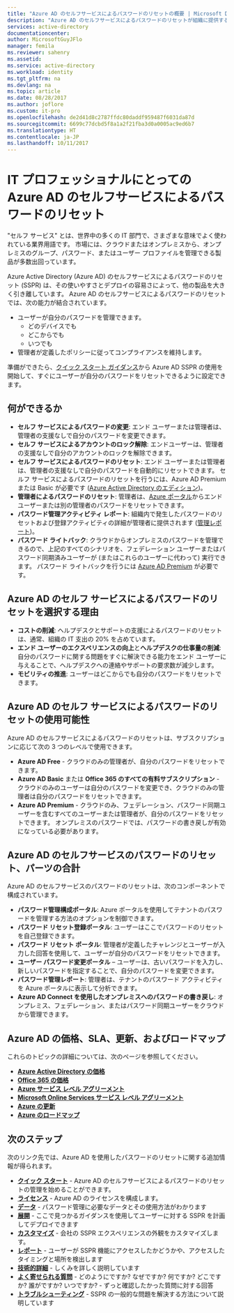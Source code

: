 ```yaml
---
title: "Azure AD のセルフサービスによるパスワードのリセットの概要 | Microsoft Docs"
description: "Azure AD のセルフサービスによるパスワードのリセットが組織に提供するものは何か。"
services: active-directory
documentationcenter: 
author: MicrosoftGuyJFlo
manager: femila
ms.reviewer: sahenry
ms.assetid: 
ms.service: active-directory
ms.workload: identity
ms.tgt_pltfrm: na
ms.devlang: na
ms.topic: article
ms.date: 08/28/2017
ms.author: joflore
ms.custom: it-pro
ms.openlocfilehash: de2d41d8c2787ffdc80daddf959487f6031da87d
ms.sourcegitcommit: 6699c77dcbd5f8a1a2f21fba3d0a0005ac9ed6b7
ms.translationtype: HT
ms.contentlocale: ja-JP
ms.lasthandoff: 10/11/2017
---
```

# <a name="azure-ad-self-service-password-reset-for-the-it-professional"></a>IT プロフェッショナルにとっての Azure AD のセルフサービスによるパスワードのリセット

"セルフ サービス" とは、世界中の多くの IT 部門で、さまざまな意味でよく使われている業界用語です。 市場には、クラウドまたはオンプレミスから、オンプレミスのグループ、パスワード、またはユーザー プロファイルを管理できる製品が多数出回っています。

Azure Active Directory (Azure AD) のセルフサービスによるパスワードのリセット (SSPR) は、その使いやすさとデプロイの容易さによって、他の製品を大きく引き離しています。 Azure AD のセルフサービスによるパスワードのリセットでは、次の能力が結合されています。

* ユーザーが自分のパスワードを管理できます。
  * どのデバイスでも
  * どこからでも
  * いつでも
* 管理者が定義したポリシーに従ってコンプライアンスを維持します。

準備ができたら、[クイック スタート ガイダンス](active-directory-passwords-getting-started.md)から Azure AD SSPR の使用を開始して、すぐにユーザーが自分のパスワードをリセットできるように設定できます。

## <a name="what-is-possible"></a>何ができるか

* **セルフ サービスによるパスワードの変更**: エンド ユーザーまたは管理者は、管理者の支援なしで自分のパスワードを変更できます。
* **セルフ サービスによるアカウントのロック解除**: エンドユーザーは、管理者の支援なしで自分のアカウントのロックを解除できます。
* **セルフ サービスによるパスワードのリセット**: エンド ユーザーまたは管理者は、管理者の支援なしで自分のパスワードを自動的にリセットできます。 セルフ サービスによるパスワードのリセットを行うには、Azure AD Premium または Basic が必要です ([Azure Active Directory のエディション](active-directory-editions.md))。
* **管理者によるパスワードのリセット**: 管理者は、[Azure ポータル](https://docs.microsoft.com/azure/azure-portal-overview)からエンド ユーザーまたは別の管理者のパスワードをリセットできます。
* **パスワード管理アクティビティ レポート**: 組織内で発生したパスワードのリセットおよび登録アクティビティの詳細が管理者に提供されます ([管理レポート](active-directory-passwords-reporting.md))。
* **パスワード ライトバック**: クラウドからオンプレミスのパスワードを管理できるので、上記のすべてのシナリオを、フェデレーション ユーザーまたはパスワード同期済みユーザーが (またはこれらのユーザーに代わって) 実行できます。 パスワード ライトバックを行うには [Azure AD Premium](active-directory-get-started-premium.md) が必要です。

## <a name="why-choose-azure-ad-self-service-password-reset"></a>Azure AD のセルフ サービスによるパスワードのリセットを選択する理由

* **コストの削減**: ヘルプデスクとサポートの支援によるパスワードのリセットは、通常、組織の IT 支出の 20% を占めています。
* **エンド ユーザーのエクスペリエンスの向上**と**ヘルプデスクの仕事量の削減**: 自分のパスワードに関する問題をすぐに解決できる能力をエンド ユーザーに与えることで、ヘルプデスクへの連絡やサポートの要求数が減少します。
* **モビリティの推進**: ユーザーはどこからでも自分のパスワードをリセットできます。

## <a name="azure-ad-self-service-password-reset-availability"></a>Azure AD のセルフ サービスによるパスワードのリセットの使用可能性

Azure AD のセルフサービスによるパスワードのリセットは、サブスクリプションに応じて次の 3 つのレベルで使用できます。

* **Azure AD Free** - クラウドのみの管理者が、自分のパスワードをリセットできます。
* **Azure AD Basic** または **Office 365 のすべての有料サブスクリプション** - クラウドのみのユーザーは自分のパスワードを変更でき、クラウドのみの管理者は自分のパスワードをリセットできます。
* **Azure AD Premium** - クラウドのみ、フェデレーション、パスワード同期ユーザーを含むすべてのユーザーまたは管理者が、自分のパスワードをリセットできます。 オンプレミスのパスワードでは、パスワードの書き戻しが有効になっている必要があります。

## <a name="azure-ad-self-service-password-reset-a-sum-of-the-parts"></a>Azure AD のセルフサービスのパスワードのリセット、パーツの合計

Azure AD のセルフサービスのパスワードのリセットは、次のコンポーネントで構成されています。

* **パスワード管理構成ポータル**: Azure ポータルを使用してテナントのパスワードを管理する方法のオプションを制御できます。
* **パスワード リセット登録ポータル**: ユーザーはここでパスワードのリセットを自己登録できます。
* **パスワード リセット ポータル**: 管理者が定義したチャレンジとユーザーが入力した回答を使用して、ユーザーが自分のパスワードをリセットできます。
* **ユーザー パスワード変更ポータル** – ユーザーは、古いパスワードを入力し、新しいパスワードを指定することで、自分のパスワードを変更できます。
* **パスワード管理レポート**: 管理者は、テナントのパスワード アクティビティを Azure ポータルに表示して分析できます。
* **Azure AD Connect を使用したオンプレミスへのパスワードの書き戻し**: オンプレミス、フェデレーション、またはパスワード同期ユーザーをクラウドから管理できます。

## <a name="azure-ad-pricing-sla-updates-and-roadmap"></a>Azure AD の価格、SLA、更新、およびロードマップ

これらのトピックの詳細については、次のページを参照してください。

* [**Azure Active Directory の価格**](https://azure.microsoft.com/pricing/details/active-directory/)
* [**Office 365 の価格**](https://products.office.com/compare-all-microsoft-office-products?tab=2)
* [**Azure サービス レベル アグリーメント**](https://azure.microsoft.com/support/legal/sla/)
* [**Microsoft Online Services サービス レベル アグリーメント**](http://go.microsoft.com/fwlink/?LinkID=272026&clcid=0x409)
* [**Azure の更新**](https://azure.microsoft.com/updates/)
* [**Azure のロードマップ**](https://www.microsoft.com/cloud-platform/roadmap-recently-available)

## <a name="next-steps"></a>次のステップ

次のリンク先では、Azure AD を使用したパスワードのリセットに関する追加情報が得られます。

* [**クイック スタート**](active-directory-passwords-getting-started.md) - Azure AD のセルフサービスによるパスワードのリセットの管理を始めることができます。 
* [**ライセンス**](active-directory-passwords-licensing.md) - Azure AD のライセンスを構成します。
* [**データ**](active-directory-passwords-data.md) - パスワード管理に必要なデータとその使用方法がわかります
* [**展開**](active-directory-passwords-best-practices.md) - ここで見つかるガイダンスを使用してユーザーに対する SSPR を計画してデプロイできます
* [**カスタマイズ**](active-directory-passwords-customize.md) - 会社の SSPR エクスペリエンスの外観をカスタマイズします。
* [**レポート**](active-directory-passwords-reporting.md) - ユーザーが SSPR 機能にアクセスしたかどうかや、アクセスしたタイミングと場所を検出します
* [**技術的詳細**](active-directory-passwords-how-it-works.md) - しくみを詳しく説明しています
* [**よく寄せられる質問**](active-directory-passwords-faq.md) - どのようにですか? なぜですか? 何ですか? どこですか? 誰がですか? いつですか? - ずっと確認したかった質問に対する回答
* [**トラブルシューティング**](active-directory-passwords-troubleshoot.md) - SSPR の一般的な問題を解決する方法について説明しています

